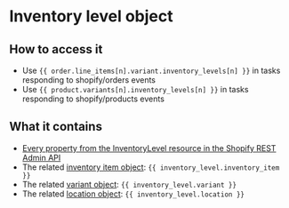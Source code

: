# Inventory level object

## How to access it

* Use `{{ order.line_items[n].variant.inventory_levels[n] }}` in tasks responding to shopify/orders events
* Use `{{ product.variants[n].inventory_levels[n] }}`  in tasks responding to shopify/products events

## What it contains

* [Every property from the InventoryLevel resource in the Shopify REST Admin API](https://shopify.dev/docs/admin-api/rest/reference/inventory/inventorylevel#properties)
* The related [inventory item object](http://help.usemechanic.com/liquid/the-inventory-item-object): `{{ inventory_level.inventory_item }}`
* The related [variant object](variant.md): `{{ inventory_level.variant }}` 
* The related [location object](location.md): `{{ inventory_level.location }}` 

